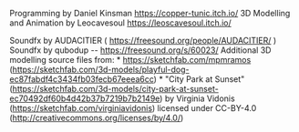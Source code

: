Programming by Daniel Kinsman https://copper-tunic.itch.io/
3D Modelling and Animation by Leocavesoul https://leoscavesoul.itch.io/

Soundfx by AUDACITIER ( https://freesound.org/people/AUDACITIER/ ) 
Soundfx by qubodup -- https://freesound.org/s/60023/
Additional 3D modelling source files from:
    * https://sketchfab.com/mpmramos (https://sketchfab.com/3d-models/playful-dog-ec87fabdf4c3434fb03fecb67eeea6cc)
    * "City Park at Sunset" (https://sketchfab.com/3d-models/city-park-at-sunset-ec70492df60b4d42b37b7219b7b2149e) by Virginia Vidonis (https://sketchfab.com/virginiavidonis) licensed under CC-BY-4.0 (http://creativecommons.org/licenses/by/4.0/)

